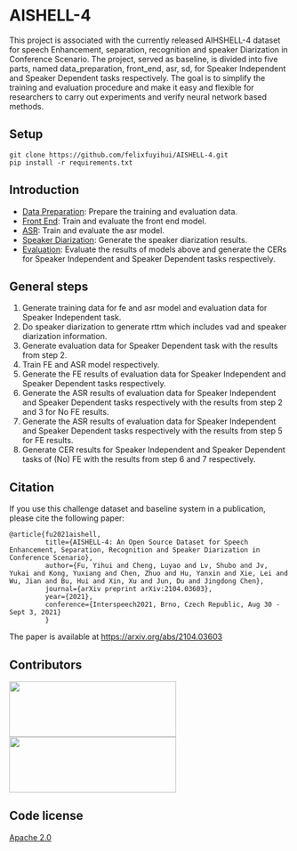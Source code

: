 # AISHELL-4


This project is associated with the currently released AIHSHELL-4 dataset for speech Enhancement, separation, recognition and speaker Diarization in Conference Scenario. The project, served as baseline, is divided into five parts, named data_preparation, front_end, asr, sd, for Speaker Independent and Speaker Dependent tasks respectively. The goal is to simplify the training and evaluation procedure and make it easy and flexible for researchers to carry out experiments and verify neural network based methods.

## Setup

```shell
git clone https://github.com/felixfuyihui/AISHELL-4.git
pip install -r requirements.txt
```
## Introduction

* [Data Preparation](data_preparation): Prepare the training and evaluation data.
* [Front End](front_end): Train and evaluate the front end model. 
* [ASR](asr): Train and evaluate the asr model. 
* [Speaker Diarization](sd): Generate the speaker diarization results. 
* [Evaluation](eval): Evaluate the results of models above and generate the CERs for Speaker Independent and Speaker Dependent tasks respectively.

## General steps
1. Generate training data for fe and asr model and evaluation data for Speaker Independent task.
2. Do speaker diarization to generate rttm which includes vad and speaker diarization information.
3. Generate evaluation data for Speaker Dependent task with the results from step 2.
4. Train FE and ASR model respectively.
5. Generate the FE results of evaluation data for Speaker Independent and Speaker Dependent tasks respectively.
6. Generate the ASR results of evaluation data for Speaker Independent and Speaker Dependent tasks respectively with the results from step 2 and 3 for No FE results.
7. Generate the ASR results of evaluation data for Speaker Independent and Speaker Dependent tasks respectively with the results from step 5 for FE results.
8. Generate CER results for Speaker Independent and Speaker Dependent tasks of (No) FE with the results from step 6 and 7 respectively.




## Citation
If you use this challenge dataset and baseline system in a publication, please cite the following paper:

    @article{fu2021aishell,
             title={AISHELL-4: An Open Source Dataset for Speech Enhancement, Separation, Recognition and Speaker Diarization in Conference Scenario},
             author={Fu, Yihui and Cheng, Luyao and Lv, Shubo and Jv, Yukai and Kong, Yuxiang and Chen, Zhuo and Hu, Yanxin and Xie, Lei and Wu, Jian and Bu, Hui and Xin, Xu and Jun, Du and Jingdong Chen},
             journal={arXiv preprint arXiv:2104.03603},
             year={2021},
             conference={Interspeech2021, Brno, Czech Republic, Aug 30 - Sept 3, 2021}
             }
The paper is available at https://arxiv.org/abs/2104.03603
    
## Contributors

[<img width="300" height="100" src="https://github.com/felixfuyihui/AISHELL-4/blob/master/fig_aslp.jpg"/>](http://www.nwpu-aslp.org/)[<img width="300" height="100" src="https://github.com/felixfuyihui/AISHELL-4/blob/master/fig_aishell.jpg"/>](http://www.aishelltech.com/sy)
## Code license 

[Apache 2.0](./LICENSE)
